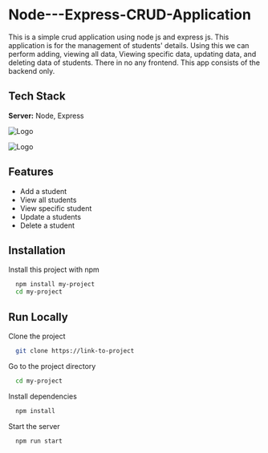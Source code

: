 # Node---Express-CRUD-Application

This is a simple crud application using node js and express js. This application is for the management of students' details. Using this we can perform adding, viewing all data, Viewing specific data, updating data, and deleting data of students. There in no any frontend.  This app consists of the backend only.


## Tech Stack

**Server:** Node, Express


![Logo](https://upload.wikimedia.org/wikipedia/commons/thumb/d/d9/Node.js_logo.svg/2560px-Node.js_logo.svg.png)

![Logo](https://geekflare.com/wp-content/uploads/2023/01/expressjs.png)



## Features

- Add a student
- View all students
- View specific student
- Update a students
- Delete a student


## Installation

Install this project with npm

```bash
  npm install my-project
  cd my-project
```
    
## Run Locally

Clone the project

```bash
  git clone https://link-to-project
```

Go to the project directory

```bash
  cd my-project
```

Install dependencies

```bash
  npm install
```

Start the server

```bash
  npm run start
```


